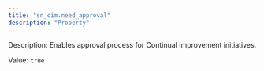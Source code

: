 ```yaml
---
title: "sn_cim.need_approval"
description: "Property"
---
```


Description: Enables approval process for Continual Improvement initiatives.

Value: `true`
